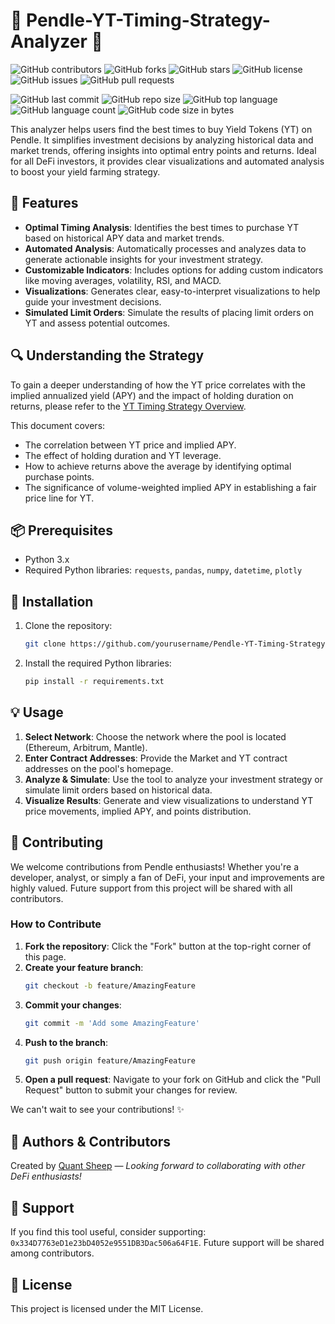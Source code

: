 # 🌟 Pendle-YT-Timing-Strategy-Analyzer 🌟

![GitHub contributors](https://img.shields.io/github/contributors/labrinyang/Pendle-YT-Timing-Strategy-Analyzer)
![GitHub forks](https://img.shields.io/github/forks/labrinyang/Pendle-YT-Timing-Strategy-Analyzer)
![GitHub stars](https://img.shields.io/github/stars/labrinyang/Pendle-YT-Timing-Strategy-Analyzer)
![GitHub license](https://img.shields.io/github/license/labrinyang/Pendle-YT-Timing-Strategy-Analyzer)
![GitHub issues](https://img.shields.io/github/issues/labrinyang/Pendle-YT-Timing-Strategy-Analyzer)
![GitHub pull requests](https://img.shields.io/github/issues-pr/labrinyang/Pendle-YT-Timing-Strategy-Analyzer)

![GitHub last commit](https://img.shields.io/github/last-commit/labrinyang/Pendle-YT-Timing-Strategy-Analyzer)
![GitHub repo size](https://img.shields.io/github/repo-size/labrinyang/Pendle-YT-Timing-Strategy-Analyzer)
![GitHub top language](https://img.shields.io/github/languages/top/labrinyang/Pendle-YT-Timing-Strategy-Analyzer)
![GitHub language count](https://img.shields.io/github/languages/count/labrinyang/Pendle-YT-Timing-Strategy-Analyzer)
![GitHub code size in bytes](https://img.shields.io/github/languages/code-size/labrinyang/Pendle-YT-Timing-Strategy-Analyzer)


This analyzer helps users find the best times to buy Yield Tokens (YT) on Pendle. It simplifies investment decisions by analyzing historical data and market trends, offering insights into optimal entry points and returns. Ideal for all DeFi investors, it provides clear visualizations and automated analysis to boost your yield farming strategy.

## 🎯 Features
- **Optimal Timing Analysis**: Identifies the best times to purchase YT based on historical APY data and market trends.
- **Automated Analysis**: Automatically processes and analyzes data to generate actionable insights for your investment strategy.
- **Customizable Indicators**: Includes options for adding custom indicators like moving averages, volatility, RSI, and MACD.
- **Visualizations**: Generates clear, easy-to-interpret visualizations to help guide your investment decisions.
- **Simulated Limit Orders**: Simulate the results of placing limit orders on YT and assess potential outcomes.

## 🔍 Understanding the Strategy

To gain a deeper understanding of how the YT price correlates with the implied annualized yield (APY) and the impact of holding duration on returns, please refer to the [YT Timing Strategy Overview](https://docs.google.com/document/d/1MUHDZqcMZwv5h4CJwk_2LLev8zy6GjbSdevnAwpG0LE/edit?usp=sharing).

This document covers:
- The correlation between YT price and implied APY.
- The effect of holding duration and YT leverage.
- How to achieve returns above the average by identifying optimal purchase points.
- The significance of volume-weighted implied APY in establishing a fair price line for YT.

## 📦 Prerequisites
- Python 3.x
- Required Python libraries: `requests`, `pandas`, `numpy`, `datetime`, `plotly`

## 🚀 Installation
1. Clone the repository:
   ```bash
   git clone https://github.com/yourusername/Pendle-YT-Timing-Strategy-Analyzer.git
   ```
2. Install the required Python libraries:
   ```bash
   pip install -r requirements.txt
   ```

## 💡 Usage
1. **Select Network**: Choose the network where the pool is located (Ethereum, Arbitrum, Mantle).
2. **Enter Contract Addresses**: Provide the Market and YT contract addresses on the pool's homepage.
3. **Analyze & Simulate**: Use the tool to analyze your investment strategy or simulate limit orders based on historical data.
4. **Visualize Results**: Generate and view visualizations to understand YT price movements, implied APY, and points distribution.

## 🤝 Contributing
We welcome contributions from Pendle enthusiasts! Whether you're a developer, analyst, or simply a fan of DeFi, your input and improvements are highly valued. Future support from this project will be shared with all contributors.

### How to Contribute
1. **Fork the repository**: Click the "Fork" button at the top-right corner of this page.
2. **Create your feature branch**: 
   ```bash
   git checkout -b feature/AmazingFeature
   ```
3. **Commit your changes**:
   ```bash
   git commit -m 'Add some AmazingFeature'
   ```
4. **Push to the branch**:
   ```bash
   git push origin feature/AmazingFeature
   ```
5. **Open a pull request**: Navigate to your fork on GitHub and click the "Pull Request" button to submit your changes for review.

We can't wait to see your contributions! ✨

## 👥 Authors & Contributors
Created by [Quant Sheep](https://twitter.com/quant_sheep?t=KqHtg0lNFy-sejP_dFOUXg&s=09) — *Looking forward to collaborating with other DeFi enthusiasts!*

## 💸 Support
If you find this tool useful, consider supporting: `0x334D7763eD1e23bD4052e9551DB3Dac506a64F1E`. Future support will be shared among contributors.

## 📜 License
This project is licensed under the MIT License.

